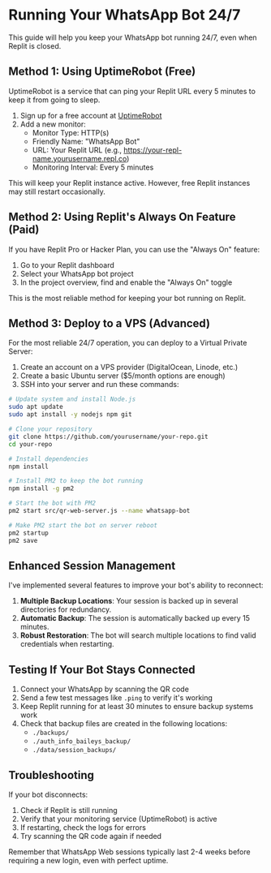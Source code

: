 # Running Your WhatsApp Bot 24/7

This guide will help you keep your WhatsApp bot running 24/7, even when Replit is closed.

## Method 1: Using UptimeRobot (Free)

UptimeRobot is a service that can ping your Replit URL every 5 minutes to keep it from going to sleep.

1. Sign up for a free account at [UptimeRobot](https://uptimerobot.com/)
2. Add a new monitor:
   - Monitor Type: HTTP(s)
   - Friendly Name: "WhatsApp Bot"
   - URL: Your Replit URL (e.g., https://your-repl-name.yourusername.repl.co)
   - Monitoring Interval: Every 5 minutes

This will keep your Replit instance active. However, free Replit instances may still restart occasionally.

## Method 2: Using Replit's Always On Feature (Paid)

If you have Replit Pro or Hacker Plan, you can use the "Always On" feature:

1. Go to your Replit dashboard
2. Select your WhatsApp bot project
3. In the project overview, find and enable the "Always On" toggle

This is the most reliable method for keeping your bot running on Replit.

## Method 3: Deploy to a VPS (Advanced)

For the most reliable 24/7 operation, you can deploy to a Virtual Private Server:

1. Create an account on a VPS provider (DigitalOcean, Linode, etc.)
2. Create a basic Ubuntu server ($5/month options are enough)
3. SSH into your server and run these commands:

```bash
# Update system and install Node.js
sudo apt update
sudo apt install -y nodejs npm git

# Clone your repository
git clone https://github.com/yourusername/your-repo.git
cd your-repo

# Install dependencies
npm install

# Install PM2 to keep the bot running
npm install -g pm2

# Start the bot with PM2
pm2 start src/qr-web-server.js --name whatsapp-bot

# Make PM2 start the bot on server reboot
pm2 startup
pm2 save
```

## Enhanced Session Management 

I've implemented several features to improve your bot's ability to reconnect:

1. **Multiple Backup Locations**: Your session is backed up in several directories for redundancy.
2. **Automatic Backup**: The session is automatically backed up every 15 minutes.
3. **Robust Restoration**: The bot will search multiple locations to find valid credentials when restarting.

## Testing If Your Bot Stays Connected

1. Connect your WhatsApp by scanning the QR code
2. Send a few test messages like `.ping` to verify it's working
3. Keep Replit running for at least 30 minutes to ensure backup systems work
4. Check that backup files are created in the following locations:
   - `./backups/`
   - `./auth_info_baileys_backup/`
   - `./data/session_backups/`

## Troubleshooting

If your bot disconnects:

1. Check if Replit is still running
2. Verify that your monitoring service (UptimeRobot) is active
3. If restarting, check the logs for errors
4. Try scanning the QR code again if needed

Remember that WhatsApp Web sessions typically last 2-4 weeks before requiring a new login, even with perfect uptime.